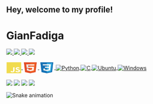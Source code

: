 ## Hey, welcome to my profile! 
# GianFadiga

 <div>
   <a href="https://github.com/gianfadiga">
   <img height="180em" src="https://github-readme-stats.vercel.app/api?username=gianfadiga&show_icons=true&theme=tokyonight&include_all_commits=true&count_private=true"/>
   <img height="180em" src="https://github-readme-stats.vercel.app/api/top-langs/?username=gianfadiga&layout=compact&langs_count=6&theme=tokyonight"/>
   <img height="180em" src="https://github-readme-stats.vercel.app/api?username=gianfadiga"/>
   <img height="180em" src="https://github-readme-stats.vercel.app/api/top-langs/?username=gianfadiga&layout=compact&langs_count=6&theme=tokyonight"/>
    

</div>
<div style="display: inline_block"><br>
  <img align="center" alt="Js" height="30" width="40" src="https://raw.githubusercontent.com/devicons/devicon/master/icons/javascript/javascript-plain.svg">
  <img align="center" alt="HTML" height="30" width="40" src="https://raw.githubusercontent.com/devicons/devicon/master/icons/html5/html5-original.svg">
  <img align="center" alt="CSS" height="30" width="40" src="https://raw.githubusercontent.com/devicons/devicon/master/icons/css3/css3-original.svg">
  <img align="center" alt="Python" height="30" width="40" src="https://cdn.jsdelivr.net/gh/devicons/devicon/icons/python/python-original.svg">
  <img align="center" alt="C" height="30" width="40" src="https://cdn.jsdelivr.net/gh/devicons/devicon/icons/c/c-original.svg">
  <img align="center" alt="Ubuntu" height="30" width="40" src="https://cdn.jsdelivr.net/gh/devicons/devicon/icons/ubuntu/ubuntu-plain.svg">
  <img align="center" alt="Windows" height="30" width="40"src="https://cdn.jsdelivr.net/gh/devicons/devicon/icons/windows8/windows8-original.svg">       
</div>
 
 <br>
 
<div> 
  <a href="https://instagram.com/fadigagianlucca" target="_blank"><img src="https://img.shields.io/badge/-Instagram-%23E4405F?style=for-the-badge&logo=instagram&logoColor=white" target="_blank"></a>
 <a href="https://discordapp.com/users/gianfadiga#7711" target="_blank"><img src="https://img.shields.io/badge/Discord-7289DA?style=for-the-badge&logo=discord&logoColor=white" target="_blank"></a> 
  <a href = "mailto:gianluccafadigarissato@gmail.com"><img src="https://img.shields.io/badge/-Gmail-%23333?style=for-the-badge&logo=gmail&logoColor=white" target="_blank"></a>
  <a href="https://www.linkedin.com/in/gianlucca-fadiga-7bb53022b/" target="_blank"><img src="https://img.shields.io/badge/-LinkedIn-%230077B5?style=for-the-badge&logo=linkedin&logoColor=white" target="_blank"></a> 
 
  ![Snake animation](https://github.com/devemdobro/devemdobro/blob/output/github-contribution-grid-snake.svg)
  <!-- créditos para devemdobro -->

</div>
